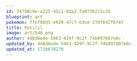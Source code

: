 ```yaml
---
id: 74798c9e-a225-41c1-82a2-fa073b215c26
blueprint: art
pokemon: ffef80d3-e920-47c7-b3ce-27df642f674f
title: Petilil
image: art/548.png
author: 4d8d6ede-5963-429f-9c2f-74b897007e0c
updated_by: 4d8d6ede-5963-429f-9c2f-74b897007e0c
updated_at: 1716678270
---
```

